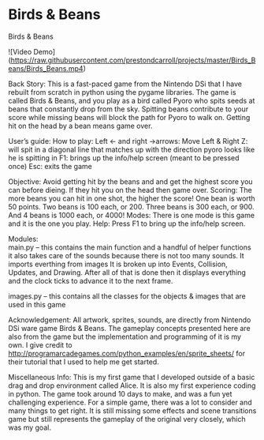 # Birds & Beans
Birds & Beans

![Video Demo] (https://raw.githubusercontent.com/prestondcarroll/projects/master/Birds_Beans/Birds_Beans.mp4)

Back Story: This is a fast-paced game from the Nintendo DSi that I have rebuilt from scratch in python using the pygame libraries. The game is called Birds & Beans, and you play as a bird called Pyoro who spits seeds at beans that constantly drop from the sky. Spitting beans contribute to your score while missing beans will block the path for Pyoro to walk on. Getting hit on the head by a bean means game over.

User’s guide:
	How to play:
Left ← and right →arrows: Move Left & Right
Z:	will spit in a diagonal line that matches up with the direction pyoro looks like he is spitting in
F1:  brings up the info/help screen (meant to be pressed once)
Esc: exits the game

  Objective: Avoid getting hit by the beans and and get the highest score you can before dieing. If they hit you on the head then game over. 
	Scoring: The more beans you can hit in one shot, the higher the score! One bean is worth 50 points. Two beans is 100 each, or 200. Three beans is 300 each, or 900. And 4 beans is 1000 each, or 4000! 
	Modes: There is one mode is this game and it is the one you play.
	Help: Press F1 to bring up the info/help screen.
	 
Modules:	
	main.py – this contains the main function and a handful of helper functions
it also takes care of the sounds because there is not too many sounds. It imports everthing from images
	It is broken up into Events, Collision, Updates, and Drawing. After all of that is done then it displays everything and the clock ticks to advance it to the next frame. 

images.py – this contains all the classes for the objects & images that are used in this game

Acknowledgement: 
	All artwork, sprites, sounds, are directly from Nintendo DSi ware game Birds & Beans. The gameplay concepts presented here are also from the game but the implementation and programming of it is my own. I give credit to http://programarcadegames.com/python_examples/en/sprite_sheets/ for their tutorial that I used to help me get started.
  
Miscellaneous Info:
  This is my first game that I developed outside of a basic drag and drop environment called Alice. It is also my first experience coding in python. The game took around 10 days to make, and was a fun yet challenging experience. For a simple game, there was a lot to consider and many things to get right. It is still missing some effects and scene transitions game but still represents the gameplay of the original very closely, which was my goal.
